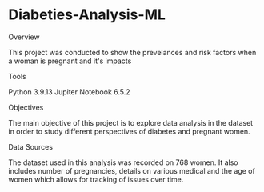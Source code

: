 # Diabeties-Analysis-ML

Overview

This project was conducted to show the prevelances and risk factors when a woman is pregnant and it's impacts

Tools

Python 3.9.13
Jupiter Notebook 6.5.2

Objectives

The main objective of this project is to explore data analysis in the dataset in order to study different perspectives of diabetes and pregnant women.

Data Sources

The dataset used in this analysis was recorded on 768 women. It also includes number of pregnancies, details on various medical and the age of women which allows for tracking of issues over time.
